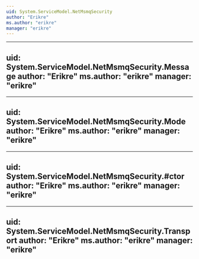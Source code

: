 ```yaml
---
uid: System.ServiceModel.NetMsmqSecurity
author: "Erikre"
ms.author: "erikre"
manager: "erikre"
---
```


---
uid: System.ServiceModel.NetMsmqSecurity.Message
author: "Erikre"
ms.author: "erikre"
manager: "erikre"
---

---
uid: System.ServiceModel.NetMsmqSecurity.Mode
author: "Erikre"
ms.author: "erikre"
manager: "erikre"
---

---
uid: System.ServiceModel.NetMsmqSecurity.#ctor
author: "Erikre"
ms.author: "erikre"
manager: "erikre"
---

---
uid: System.ServiceModel.NetMsmqSecurity.Transport
author: "Erikre"
ms.author: "erikre"
manager: "erikre"
---
